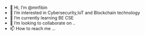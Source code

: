 - 👋 Hi, I’m @mnfibin
- 👀 I’m interested in Cybersecurity,IoT and Blockchain technology
- 🌱 I’m currently learning BE CSE
- 💞️ I’m looking to collaborate on ..
- 📫 How to reach me ...

<!---
Mnfibin/Mnfibin is a ✨ special ✨ repository because its `README.md` (this file) appears on your GitHub profile.
You can click the Preview link to take a look at your changes.
--->
